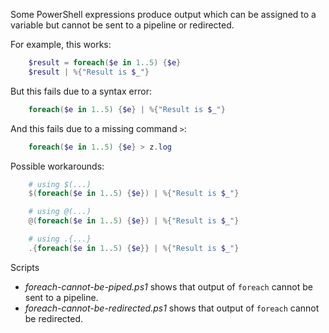 
Some PowerShell expressions produce output which can be assigned to a variable
but cannot be sent to a pipeline or redirected.

For example, this works:

```powershell
    $result = foreach($e in 1..5) {$e}
    $result | %{"Result is $_"}
```

But this fails due to a syntax error:

```powershell
    foreach($e in 1..5) {$e} | %{"Result is $_"}
```

And this fails due to a missing command `>`:

```powershell
    foreach($e in 1..5) {$e} > z.log
```

Possible workarounds:

```powershell
    # using $(...)
    $(foreach($e in 1..5) {$e}) | %{"Result is $_"}

    # using @(...)
    @(foreach($e in 1..5) {$e}) | %{"Result is $_"}

    # using .{...}
    .{foreach($e in 1..5) {$e}} | %{"Result is $_"}
```

Scripts

- *foreach-cannot-be-piped.ps1* shows that output of `foreach` cannot be sent to a pipeline.
- *foreach-cannot-be-redirected.ps1* shows that output of `foreach` cannot be redirected.
